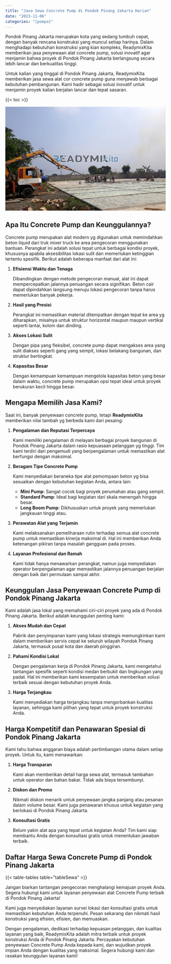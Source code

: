 ```yaml
---
title: "Jasa Sewa Concrete Pump di Pondok Pinang Jakarta Harian"
date: "2023-11-06"
categories: "[pompa]"
---
```


Pondok Pinang Jakarta merupakan kota yang sedang tumbuh cepat, dengan banyak rencana konstruksi yang muncul setiap harinya. Dalam menghadapi kebutuhan konstruksi yang kian kompleks, ReadymixKita memberikan jasa penyewaan alat concrete pump, solusi inovatif agar menjamin bahwa proyek di Pondok Pinang Jakarta berlangsung secara lebih lancar dan berkualitas tinggi.

Untuk kalian yang tinggal di Pondok Pinang Jakarta, ReadymixKita memberikan jasa sewa alat cor concrete pump guna menjawab berbagai kebutuhan pembangunan. Kami hadir sebagai solusi inovatif untuk menjamin proyek kalian berjalan lancar dan tepat sasaran.

{{< toc >}}

![Jasa Sewa Concrete Pump di Pondok Pinang Jakarta Harian](/images/pompa/sewa-pompa-09.jpg)

## Apa Itu Concrete Pump dan Keunggulannya?

Concrete pump merupakan alat modern yg digunakan untuk memindahkan beton liquid dari truk mixer truck ke area pengecoran menggunakan bantuan. Perangkat ini adalah solusi tepat untuk berbagai kondisi proyek, khususnya apabila aksesibilitas lokasi sulit dan memerlukan ketinggian tertentu spesifik. Berikut adalah beberapa manfaat dari alat ini:

1. **Efisiensi Waktu dan Tenaga**

   Dibandingkan dengan metode pengecoran manual, alat ini dapat mempercepatkan jalannya penuangan secara signifikan. Beton cair dapat dipindahkan langsung menuju lokasi pengecoran tanpa harus memerlukan banyak pekerja.

2. **Hasil yang Presisi**

   Perangkat ini memastikan material ditempatkan dengan tepat ke area yg diharapkan, misalnya untuk struktur horizontal maupun maupun vertikal seperti lantai, kolom dan dinding.

3. **Akses Lokasi Sulit**

   Dengan pipa yang fleksibel, concrete pump dapat mengakses area yang sulit diakses seperti gang yang sempit, lokasi belakang bangunan, dan struktur bertingkat.

4. **Kapasitas Besar**

   Dengan kemampuan kemampuan mengelola kapasitas beton yang besar dalam waktu, concrete pump merupakan opsi tepat ideal untuk proyek berukuran kecil hingga besar.

## Mengapa Memilih Jasa Kami?

Saat ini, banyak penyewaan concrete pump, tetapi **ReadymixKita** memberikan nilai tambah yg berbeda kami dari pesaing:

1. **Pengalaman dan Reputasi Terpercaya**

   Kami memiliki pengalaman di melayani berbagai proyek bangunan di Pondok Pinang Jakarta dalam rasio kepuasaan pelanggan yg tinggi. Tim kami terdiri dari pengemudi yang berpengalaman untuk memastikan alat berfungsi dengan maksimal.

2. **Beragam Tipe Concrete Pump**

   Kami menyediakan beraneka tipe alat pemompaan beton yg bisa sesuaikan dengan kebutuhan kegiatan Anda, antara lain:
   - **Mini Pump**: Sangat cocok bagi proyek perumahan atau gang sempit.
   - **Standard Pump**: Ideal bagi kegiatan dari skala menengah hingga besar.
   - **Long Boom Pump**: Dikhususkan untuk proyek yang memerlukan jangkauan tinggi atau.

3. **Perawatan Alat yang Terjamin**

   Kami melaksanakan pemeliharaan rutin terhadap semua alat concrete pump untuk memastikan kinerja maksimal di. Hal ini memberikan Anda ketenangan pikiran tanpa masalah gangguan pada proses.

4. **Layanan Profesional dan Ramah**

   Kami tidak hanya menawarkan perangkat, namun juga menyediakan operator berpengalaman agar memastikan jalannya penuangan berjalan dengan baik dari permulaan sampai akhir.

## Keunggulan Jasa Penyewaan Concrete Pump di Pondok Pinang Jakarta

Kami adalah jasa lokal yang memahami ciri-ciri proyek yang ada di Pondok Pinang Jakarta. Berikut adalah keunggulan penting kami:

1. **Akses Mudah dan Cepat**

   Pabrik dan penyimpanan kami yang lokasi strategis memungkinkan kami dalam memberikan servis cepat ke seluruh wilayah Pondok Pinang Jakarta, termasuk pusat kota dan daerah pinggiran.

2. **Pahami Kondisi Lokal**

   Dengan pengalaman kerja di Pondok Pinang Jakarta, kami mengetahui tantangan spesifik seperti kondisi medan berbukit dan lingkungan yang padat. Hal ini memberikan kami kesempatan untuk memberikan solusi terbaik sesuai dengan kebutuhan proyek Anda.

3. **Harga Terjangkau**

   Kami menyediakan harga terjangkau tanpa mengorbankan kualitas layanan, sehingga kami pilihan yang tepat untuk proyek konstruksi Anda.

## Harga Kompetitif dan Penawaran Spesial di Pondok Pinang Jakarta

Kami tahu bahwa anggaran biaya adalah pertimbangan utama dalam setiap proyek. Untuk itu, kami menawarkan:

1. **Harga Transparan**

   Kami akan memberikan detail harga sewa alat, termasuk tambahan untuk operator dan bahan bakar. Tidak ada biaya tersembunyi.

2. **Diskon dan Promo**

   Nikmati diskon menarik untuk penyewaan jangka panjang atau pesanan dalam volume besar. Kami juga penawaran khusus untuk kegiatan yang berlokasi di Pondok Pinang Jakarta.

3. **Konsultasi Gratis**

   Belum yakin alat apa yang tepat untuk kegiatan Anda? Tim kami siap membantu Anda dengan konsultasi gratis untuk menentukan jawaban terbaik.

## Daftar Harga Sewa Concrete Pump di Pondok Pinang Jakarta

{{< table-tables table="tableSewa" >}}

Jangan biarkan tantangan pengecoran menghalangi kemajuan proyek Anda. Segera hubungi kami untuk layanan penyewaan alat Concrete Pump terbaik di Pondok Pinang Jakarta!

Kami juga menyediakan layanan survei lokasi dan konsultasi gratis untuk memastikan kebutuhan Anda terpenuhi. Pesan sekarang dan nikmati hasil konstruksi yang efisien, efisien, dan memuaskan.

Dengan pengalaman, dedikasi terhadap kepuasan pelanggan, dan kualitas layanan yang baik, ReadymixKita adalah mitra terbaik untuk proyek konstruksi Anda di Pondok Pinang Jakarta. Percayakan kebutuhan penyewaan Concrete Pump Anda kepada kami, dan wujudkan proyek impian Anda dengan kualitas yang maksimal. Segera hubungi kami dan rasakan keunggulan layanan kami!